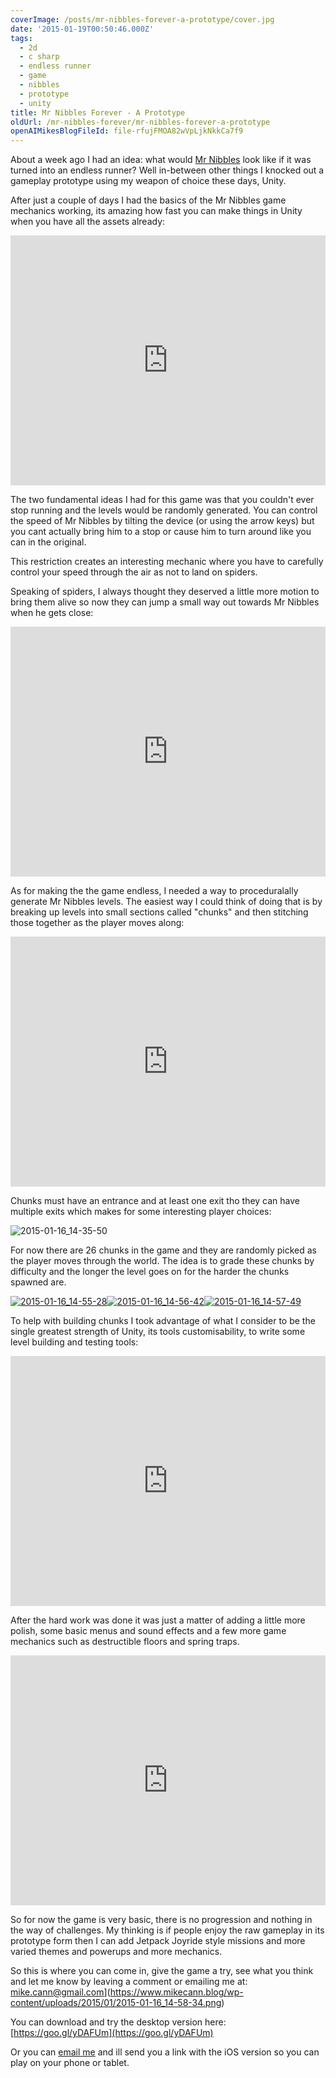 ```yaml
---
coverImage: /posts/mr-nibbles-forever-a-prototype/cover.jpg
date: '2015-01-19T00:50:46.000Z'
tags:
  - 2d
  - c sharp
  - endless runner
  - game
  - nibbles
  - prototype
  - unity
title: Mr Nibbles Forever - A Prototype
oldUrl: /mr-nibbles-forever/mr-nibbles-forever-a-prototype
openAIMikesBlogFileId: file-rfujFMOA82wVpLjkNkkCa7f9
---
```


About a week ago I had an idea: what would [Mr Nibbles](https://www.mikecann.blog/portfolio/mr-nibbles-2/) look like if it was turned into an endless runner? Well in-between other things I knocked out a gameplay prototype using my weapon of choice these days, Unity.

<!-- more -->

After just a couple of days I had the basics of the Mr Nibbles game mechanics working, its amazing how fast you can make things in Unity when you have all the assets already:

<iframe width="100%" height="400" src="https://www.youtube.com/embed/j0nkTm4_028" frameborder="0" allow="accelerometer; autoplay; clipboard-write; encrypted-media; gyroscope; picture-in-picture" allowfullscreen></iframe>

The two fundamental ideas I had for this game was that you couldn't ever stop running and the levels would be randomly generated. You can control the speed of Mr Nibbles by tilting the device (or using the arrow keys) but you cant actually bring him to a stop or cause him to turn around like you can in the original.

This restriction creates an interesting mechanic where you have to carefully control your speed through the air as not to land on spiders.

Speaking of spiders, I always thought they deserved a little more motion to bring them alive so now they can jump a small way out towards Mr Nibbles when he gets close:

<iframe width="100%" height="400" src="https://www.youtube.com/embed/uK7EZcRagmc" frameborder="0" allow="accelerometer; autoplay; clipboard-write; encrypted-media; gyroscope; picture-in-picture" allowfullscreen></iframe>

As for making the the game endless, I needed a way to proceduralally generate Mr Nibbles levels. The easiest way I could think of doing that is by breaking up levels into small sections called "chunks" and then stitching those together as the player moves along:

<iframe width="100%" height="400" src="https://www.youtube.com/embed/UzrYv3AxTuM" frameborder="0" allow="accelerometer; autoplay; clipboard-write; encrypted-media; gyroscope; picture-in-picture" allowfullscreen></iframe>

Chunks must have an entrance and at least one exit tho they can have multiple exits which makes for some interesting player choices:

![2015-01-16_14-35-50](https://www.mikecann.blog/wp-content/uploads/2015/01/2015-01-16_14-35-50.png)

For now there are 26 chunks in the game and they are randomly picked as the player moves through the world. The idea is to grade these chunks by difficulty and the longer the level goes on for the harder the chunks spawned are.

[![2015-01-16_14-55-28](https://www.mikecann.blog/wp-content/uploads/2015/01/2015-01-16_14-55-28-150x150.png)](https://www.mikecann.blog/wp-content/uploads/2015/01/2015-01-16_14-55-28.png)[![2015-01-16_14-56-42](https://www.mikecann.blog/wp-content/uploads/2015/01/2015-01-16_14-56-42-150x150.png)](https://www.mikecann.blog/wp-content/uploads/2015/01/2015-01-16_14-56-42.png)[![2015-01-16_14-57-49](https://www.mikecann.blog/wp-content/uploads/2015/01/2015-01-16_14-57-49-150x150.png)](https://www.mikecann.blog/wp-content/uploads/2015/01/2015-01-16_14-57-49.png)

To help with building chunks I took advantage of what I consider to be the single greatest strength of Unity, its tools customisability, to write some level building and testing tools:

<iframe width="100%" height="400" src="https://www.youtube.com/embed/jBGAm1I9VP4" frameborder="0" allow="accelerometer; autoplay; clipboard-write; encrypted-media; gyroscope; picture-in-picture" allowfullscreen></iframe>

After the hard work was done it was just a matter of adding a little more polish, some basic menus and sound effects and a few more game mechanics such as destructible floors and spring traps.

<iframe width="100%" height="400" src="https://www.youtube.com/embed/x_NHCxBwcXQ" frameborder="0" allow="accelerometer; autoplay; clipboard-write; encrypted-media; gyroscope; picture-in-picture" allowfullscreen></iframe>

So for now the game is very basic, there is no progression and nothing in the way of challenges. My thinking is if people enjoy the raw gameplay in its prototype form then I can add Jetpack Joyride style missions and more varied themes and powerups and more mechanics.

So this is where you can come in, give the game a try, see what you think and let me know by leaving a comment or emailing me at: <a href="mailto:mike.cann@gmail.com">mike.cann@gmail.com](https://www.mikecann.blog/wp-content/uploads/2015/01/2015-01-16_14-58-34.png)

You can download and try the desktop version here: [https://goo.gl/yDAFUm](https://goo.gl/yDAFUm)

Or you can [email me](mailto:mike.cann@gmail.com) and ill send you a link with the iOS version so you can play on your phone or tablet.
